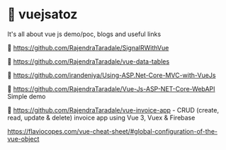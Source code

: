 # 📁 vuejsatoz
It's all about vue js demo/poc, blogs and useful links

📙 https://github.com/RajendraTaradale/SignalRWithVue

📙 https://github.com/RajendraTaradale/vue-data-tables

📙 https://github.com/irandeniya/Using-ASP.Net-Core-MVC-with-VueJs

📙 https://github.com/RajendraTaradale/Vue-Js-ASP-NET-Core-WebAPI Simple demo 

📙 https://github.com/RajendraTaradale/vue-invoice-app  - CRUD (create, read, update & delete) invoice app using Vue 3, Vuex & Firebase

https://flaviocopes.com/vue-cheat-sheet/#global-configuration-of-the-vue-object
